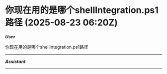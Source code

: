 <!-- Generated by SpecStory -->

# 你现在用的是哪个shellIntegration.ps1路径 (2025-08-23 06:20Z)

_**User**_

你现在用的是哪个shellIntegration.ps1路径

---

_**Assistant**_



---

